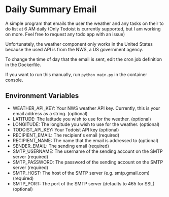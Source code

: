 # Daily Summary Email
A simple program that emails the user the weather and any tasks on their to do list at 6 AM daily
(Only Todoist is currently supported, 
but I am working on more. Feel free to request any todo app with an issue)

Unfortunately, the weather component only works in the United States because the used API is from the NWS,
a US government agency.

To change the time of day that the email is sent, edit the cron job definition in the Dockerfile.

If you want to run this manually, run ``python main.py`` in the container console.

## Environment Variables
- WEATHER_API_KEY: Your NWS weather API key. Currently, this is your email address as a string. (optional)
- LATITUDE: The latitude you wish to use for the weather. (optional)
- LONGITUDE: The longitude you wish to use for the weather. (optional)
- TODOIST_API_KEY: Your Todoist API key (optional)
- RECIPIENT_EMAIL: The recipient's email (required)
- RECIPIENT_NAME: The name that the email is addressed to (optional)
- SENDER_EMAIL: The sending email (required)
- SMTP_USERNAME: The username of the sending account on the SMTP server (required)
- SMTP_PASSWORD: The password of the sending account on the SMTP server (required)
- SMTP_HOST: The host of the SMTP server (e.g. smtp.gmail.com) (required)
- SMTP_PORT: The port of the SMTP server (defaults to 465 for SSL) (optional)